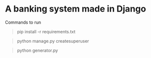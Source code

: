 # A banking system made in Django

Commands to run
> pip install -r requirements.txt 

> python manage.py createsuperuser

> python generator.py
